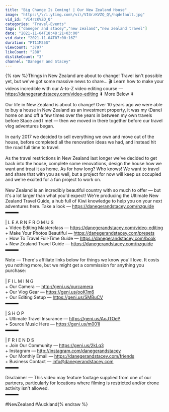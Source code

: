 ```yaml
---
title: "Big Change Is Coming! | Our New Zealand House"
image: "https:\/\/i.ytimg.com\/vi\/VI4rzKVZQ_Q\/hqdefault.jpg"
vid_id: "VI4rzKVZQ_Q"
categories: "Travel-Events"
tags: ["daneger and stacey","new zealand","new zealand travel"]
date: "2021-11-04T18:48:21+03:00"
vid_date: "2021-11-04T07:00:16Z"
duration: "PT11M25S"
viewcount: "3797"
likeCount: "288"
dislikeCount: "3"
channel: "Daneger and Stacey"
---
```

{% raw %}Things in New Zealand are about to change! Travel isn't possible yet, but we've got some massive news to share... 🎬 Learn how to make your videos incredible with our A-to-Z video editing course — <a rel="nofollow" target="blank" href="https://danegerandstacey.com/video-editing">https://danegerandstacey.com/video-editing</a> ⬇ More Below ⬇  <br /><br />Our life in New Zealand is about to change! Over 10 years ago we were able to buy a house in New Zealand as an investment property, it was my (Dane) home on and off a few times over the years in between my own travels before Stace and I met — then we moved in there together before our travel vlog adventures began.<br /><br />In early 2017 we decided to sell everything we own and move out of the house, before completed all the renovation ideas we had, and instead hit the road full time to travel.<br /><br />As the travel restrictions in New Zealand last longer we've decided to get back into the house, complete some renovations, design the house how we want and treat it as home. As for how long? Who knows! We want to travel and share that with you as well, but a project for now will keep us occupied and we're excited for a fun project to work on.<br /><br />New Zealand is an incredibly beautiful country with so much to offer — but it's a lot larger than what you'd expect! We're producing the Ultimate New Zealand Travel Guide, a hub full of Kiwi knowledge to help you on your next adventures here. Take a look — <a rel="nofollow" target="blank" href="https://danegerandstacey.com/nzguide">https://danegerandstacey.com/nzguide</a><br />▬▬▬<br /><br />|   L E A R N   F R O M   U S<br />+ Video Editing Masterclass — <a rel="nofollow" target="blank" href="https://danegerandstacey.com/video-editing">https://danegerandstacey.com/video-editing</a><br />+ Make Your Photos Beautiful — <a rel="nofollow" target="blank" href="https://danegerandstacey.com/presets">https://danegerandstacey.com/presets</a><br />+ How To Travel Full-Time Guide — <a rel="nofollow" target="blank" href="https://danegerandstacey.com/book">https://danegerandstacey.com/book</a><br />+ New Zealand Travel Guide — <a rel="nofollow" target="blank" href="https://danegerandstacey.com/nzguide">https://danegerandstacey.com/nzguide</a><br />▬▬▬<br /><br />Note — There's affiliate links below for things we know you'll love. It costs you nothing more, but we might get a commission for anything you purchase:<br /><br />|   F I L M I N G<br />+ Our Camera — <a rel="nofollow" target="blank" href="http://geni.us/ourcamera">http://geni.us/ourcamera</a><br />+ Our Vlog Gear — <a rel="nofollow" target="blank" href="https://geni.us/ooK1m6">https://geni.us/ooK1m6</a><br />+ Our Editing Setup — <a rel="nofollow" target="blank" href="https://geni.us/SMBuCV">https://geni.us/SMBuCV</a><br />▬▬▬<br /><br />|   S H O P<br />+ Ultimate Travel Insurance — <a rel="nofollow" target="blank" href="https://geni.us/AoJTOeP">https://geni.us/AoJTOeP</a><br />+ Source Music Here — <a rel="nofollow" target="blank" href="https://geni.us/m001l">https://geni.us/m001l</a><br />▬▬▬<br /><br />|   F R I E N D S<br />+ Join Our Community — <a rel="nofollow" target="blank" href="https://geni.us/2kLq3">https://geni.us/2kLq3</a><br />+ Instagram — <a rel="nofollow" target="blank" href="http://instagram.com/danegerandstacey">http://instagram.com/danegerandstacey</a><br />+ Our Monthly Email — <a rel="nofollow" target="blank" href="https://danegerandstacey.com/friends">https://danegerandstacey.com/friends</a><br />+ Business Contact — info@danegerandstacey.com<br />▬▬▬<br /><br />Disclaimer — This video may feature footage supplied from one of our partners, particularly for locations where filming is restricted and/or drone activity isn't allowed. <br />▬▬▬<br /><br />#NewZealand #Auckland{% endraw %}
